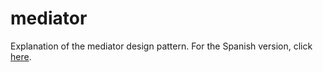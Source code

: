 # mediator
Explanation of the mediator design pattern.
For the Spanish version, click [here](README_ES.md).
